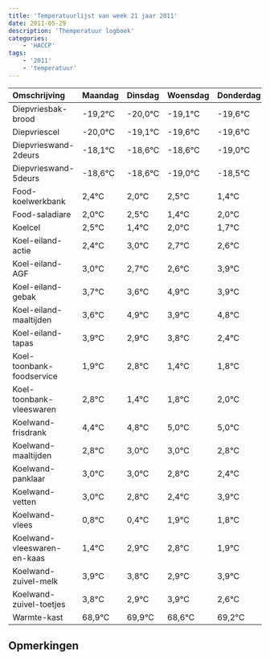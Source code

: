 ```yaml
---
title: 'Temperatuurlijst van week 21 jaar 2011'
date: 2011-05-29
description: 'Themperatuur logboek'
categories:
    - 'HACCP'
tags:
    - '2011'
    - 'temperatuur'
---
```

|Omschrijving|Maandag|Dinsdag|Woensdag|Donderdag|Vrijdag|Zaterdag|Zondag|
|:---|:---|:---|:---|:---|:---|:---|:---|
|Diepvriesbak-brood|-19,2°C|-20,0°C|-19,1°C|-19,6°C|-19,6°C|-20,0°C|-19,5°C|
|Diepvriescel|-20,0°C|-19,1°C|-19,6°C|-19,6°C|-20,0°C|-19,5°C|-20,6°C|
|Diepvrieswand-2deurs|-18,1°C|-18,6°C|-18,6°C|-19,0°C|-18,5°C|-19,6°C|-19,0°C|
|Diepvrieswand-5deurs|-18,6°C|-18,6°C|-19,0°C|-18,5°C|-19,6°C|-19,0°C|-19,3°C|
|Food-koelwerkbank|2,4°C|2,0°C|2,5°C|1,4°C|2,0°C|1,7°C|1,6°C|
|Food-saladiare|2,0°C|2,5°C|1,4°C|2,0°C|1,7°C|1,6°C|2,9°C|
|Koelcel|2,5°C|1,4°C|2,0°C|1,7°C|1,6°C|2,9°C|1,9°C|
|Koel-eiland-actie|2,4°C|3,0°C|2,7°C|2,6°C|3,9°C|2,9°C|3,8°C|
|Koel-eiland-AGF|3,0°C|2,7°C|2,6°C|3,9°C|2,9°C|3,8°C|2,4°C|
|Koel-eiland-gebak|3,7°C|3,6°C|4,9°C|3,9°C|4,8°C|3,4°C|3,8°C|
|Koel-eiland-maaltijden|3,6°C|4,9°C|3,9°C|4,8°C|3,4°C|3,8°C|4,0°C|
|Koel-eiland-tapas|3,9°C|2,9°C|3,8°C|2,4°C|2,8°C|3,0°C|3,0°C|
|Koel-toonbank-foodservice|1,9°C|2,8°C|1,4°C|1,8°C|2,0°C|2,0°C|1,8°C|
|Koel-toonbank-vleeswaren|2,8°C|1,4°C|1,8°C|2,0°C|2,0°C|1,8°C|1,4°C|
|Koelwand-frisdrank|4,4°C|4,8°C|5,0°C|5,0°C|4,8°C|4,4°C|5,9°C|
|Koelwand-maaltijden|2,8°C|3,0°C|3,0°C|2,8°C|2,4°C|3,9°C|3,8°C|
|Koelwand-panklaar|3,0°C|3,0°C|2,8°C|2,4°C|3,9°C|3,8°C|2,9°C|
|Koelwand-vetten|3,0°C|2,8°C|2,4°C|3,9°C|3,8°C|2,9°C|3,9°C|
|Koelwand-vlees|0,8°C|0,4°C|1,9°C|1,8°C|0,9°C|1,9°C|0,6°C|
|Koelwand-vleeswaren-en-kaas|1,4°C|2,9°C|2,8°C|1,9°C|2,9°C|1,6°C|2,2°C|
|Koelwand-zuivel-melk|3,9°C|3,8°C|2,9°C|3,9°C|2,6°C|3,2°C|2,7°C|
|Koelwand-zuivel-toetjes|3,8°C|2,9°C|3,9°C|2,6°C|3,2°C|2,7°C|3,0°C|
|Warmte-kast|68,9°C|69,9°C|68,6°C|69,2°C|68,7°C|69,0°C|69,1°C|

## Opmerkingen


